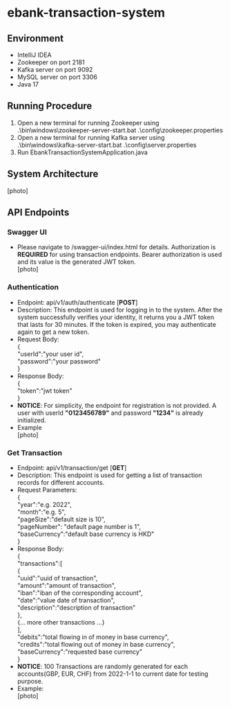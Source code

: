 # ebank-transaction-system  
  
## Environment
- IntelliJ IDEA
- Zookeeper on port 2181
- Kafka server on port 9092
- MySQL server on port 3306
- Java 17

## Running Procedure
1. Open a new terminal for running Zookeeper using .\bin\windows\zookeeper-server-start.bat .\config\zookeeper.properties
2. Open a new terminal for running Kafka server using .\bin\windows\kafka-server-start.bat .\config\server.properties
3. Run EbankTransactionSystemApplication.java

## System Architecture
[photo]

## API Endpoints
### Swagger UI
- Please navigate to /swagger-ui/index.html for details. Authorization is **REQUIRED** for using transaction endpoints. Bearer authorization is used and its value is the generated JWT token.   
[photo]
### Authentication
- Endpoint: api/v1/auth/authenticate [**POST**]
- Description: This endpoint is used for logging in to the system. After the system successfully verifies your identity, it 
returns you a JWT token that lasts for 30 minutes. If the token is expired, you may authenticate again to get a new token.
- Request Body:  
{  
  "userId":"your user id",  
  "password":"your password"  
}
- Response Body:  
{  
"token":"jwt token"  
}
- **NOTICE**: For simplicity, the endpoint for registration is not provided. 
A user with userId **"0123456789"** and password **"1234"** is already initialized.  
- Example  
[photo]
### Get Transaction
- Endpoint: api/v1/transaction/get [**GET**]
- Description: This endpoint is used for getting a list of transaction records for different accounts.
- Request Parameters:  
{  
"year":"e.g. 2022",   
"month":"e.g. 5",  
"pageSize":"default size is 10",   
"pageNumber": "default page number is 1",   
"baseCurrency":"default base currency is HKD"  
}
- Response Body:  
{  
"transactions":[  
{  
"uuid":"uuid of transaction",  
"amount":"amount of transaction",  
"iban":"iban of the corresponding account",  
"date":"value date of transaction",  
"description":"description of transaction"  
},  
{... more other transactions ...}  
],  
"debits":"total flowing in of money in base currency",  
"credits":"total flowing out of money in base currency",  
"baseCurrency":"requested base currency"  
}
- **NOTICE**: 100 Transactions are randomly generated for each accounts(GBP, EUR, CHF) from 2022-1-1 to current date for
testing purpose. 
- Example:  
[photo]

